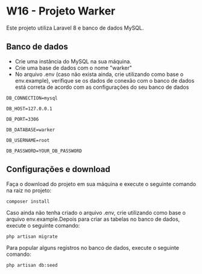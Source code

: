 # W16 - Projeto Warker
Este projeto utiliza Laravel 8 e banco de dados MySQL.

## Banco de dados

- Crie uma instância do MySQL na sua máquina.
- Crie uma base de dados com o nome "warker"
- No arquivo .env (caso não exista ainda, crie utilizando como base o env.example), verifique se os dados de conexão com o banco de dados está correta de acordo com as configurações do seu banco de dados
```
DB_CONNECTION=mysql

DB_HOST=127.0.0.1

DB_PORT=3306

DB_DATABASE=warker

DB_USERNAME=root

DB_PASSWORD=YOUR_DB_PASSWORD
```

## Configurações e download

Faça o download do projeto em sua máquina e execute o seguinte comando na raiz no projeto:
```
composer install
```
Caso ainda não tenha criado o arquivo .env, crie utilizando como base o arquivo env.example.Depois para criar as tabelas no banco de dados, execute o seguinte comando:
```
php artisan migrate
```
Para popular alguns registros no banco de dados, execute o seguinte comando:
```
php artisan db:seed
```
